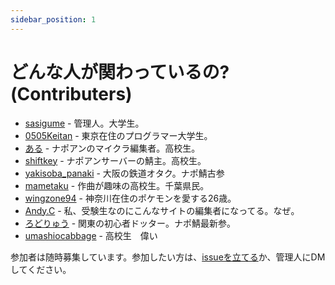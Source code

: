 ```yaml
---
sidebar_position: 1
---
```


# どんな人が関わっているの? (Contributers)

* [sasigume](/docs/people/sasigume) - 管理人。大学生。
* [0505Keitan](/docs/people/0505Keitan) - 東京在住のプログラマー大学生。
* [ある](/docs/people/aru) - ナポアンのマイクラ編集者。高校生。
* [shiftkey](/docs/people/shiftkey) - ナポアンサーバーの鯖主。高校生。
* [yakisoba_panaki](/docs/people/yakisoba_panaki) - 大阪の鉄道オタク。ナポ鯖古参
* [mametaku](/docs/people/mametaku) - 作曲が趣味の高校生。千葉県民。
* [wingzone94](/docs/people/wingzone94) - 神奈川在住のポケモンを愛する26歳。
* [Andy.C](/docs/people/p____andy) - 私、受験生なのにこんなサイトの編集者になってる。なぜ。
* [ろどりゅう](/docs/people/lordryu) - 関東の初心者ドッター。ナポ鯖最新参。
* [umashiocabbage](/docs/people/umashiocabbage) - 高校生　偉い

参加者は随時募集しています。参加したい方は、[issueを立てる](https://github.com/imaicu/markdown-gaming/issues)か、管理人にDMしてください。
